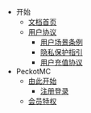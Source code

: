<!-- _sidebar.md -->

* 开始
    * [文档首页](/home.md)
    * [用户协议](/regs/)
        * [用户场景条例](/regs/scen-rg.md)
        * [隐私保护指引](/regs/prip-gd.md)
        * [用户充值协议](/regs/rech-ag.md)
* PeckotMC
    * [由此开始](/peckotmc/)
        * [注册登录](/peckotmc/reg-log.md)
    * [会员特权](/peckotmc/pro.md)